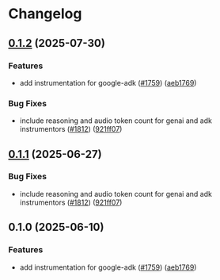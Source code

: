 # Changelog

## [0.1.2](https://github.com/ArnavJain23/openinference/compare/python-openinference-instrumentation-google-adk-v0.1.1...python-openinference-instrumentation-google-adk-v0.1.2) (2025-07-30)


### Features

* add instrumentation for google-adk ([#1759](https://github.com/ArnavJain23/openinference/issues/1759)) ([aeb1769](https://github.com/ArnavJain23/openinference/commit/aeb17692d30cd8112bcad0990f1ec56491a59962))


### Bug Fixes

* include reasoning and audio token count for genai and adk instrumentors ([#1812](https://github.com/ArnavJain23/openinference/issues/1812)) ([921ff07](https://github.com/ArnavJain23/openinference/commit/921ff073e28ac2755b651dcdfac9ab3dbd673e70))

## [0.1.1](https://github.com/Arize-ai/openinference/compare/python-openinference-instrumentation-google-adk-v0.1.0...python-openinference-instrumentation-google-adk-v0.1.1) (2025-06-27)


### Bug Fixes

* include reasoning and audio token count for genai and adk instrumentors ([#1812](https://github.com/Arize-ai/openinference/issues/1812)) ([921ff07](https://github.com/Arize-ai/openinference/commit/921ff073e28ac2755b651dcdfac9ab3dbd673e70))

## 0.1.0 (2025-06-10)


### Features

* add instrumentation for google-adk ([#1759](https://github.com/Arize-ai/openinference/issues/1759)) ([aeb1769](https://github.com/Arize-ai/openinference/commit/aeb17692d30cd8112bcad0990f1ec56491a59962))
